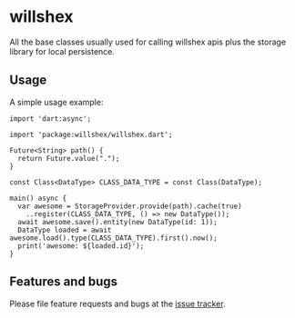 # willshex

All the base classes usually used for calling willshex apis plus the storage library for local persistence.

## Usage

A simple usage example:

    import 'dart:async';

    import 'package:willshex/willshex.dart';

    Future<String> path() {
      return Future.value(".");
    }

    const Class<DataType> CLASS_DATA_TYPE = const Class(DataType);

    main() async {
      var awesome = StorageProvider.provide(path).cache(true)
        ..register(CLASS_DATA_TYPE, () => new DataType());
      await awesome.save().entity(new DataType(id: 1));
      DataType loaded = await awesome.load().type(CLASS_DATA_TYPE).first().now();
      print('awesome: ${loaded.id}');
    }



## Features and bugs

Please file feature requests and bugs at the [issue tracker][tracker].

[tracker]: https://github.com/WillShex/willshex-dart/issues
